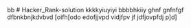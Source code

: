 bb # Hacker_Rank-solution
kkkkyiuyiyi
bbbbhkiiy
ghnf
gnfnfgf
dfbnkbnjkdvbvd
[oifh[odo
edofjjvpd
vidjfpv
jf
jdfjovpfdj
p]d]
